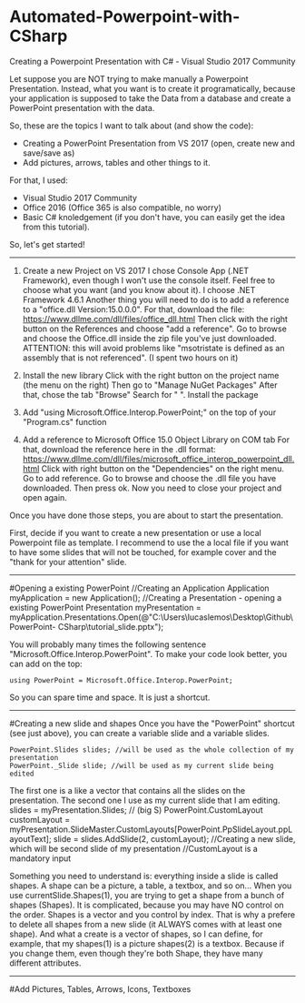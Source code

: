 # Automated-Powerpoint-with-CSharp

Creating a Powerpoint Presentation with C# - Visual Studio 2017 Community

Let suppose you are NOT trying to make manually a Powerpoint Presentation. Instead, what you want is to create it programatically, because your application is supposed to take the Data from a database and create a PowerPoint presentation with the data. 

So, these are the topics I want to talk about (and show the code):
- Creating a PowerPoint Presentation from VS 2017 (open, create new and save/save as)
- Add pictures, arrows, tables and other things to it.

For that, I used:
- Visual Studio 2017 Community
- Office 2016 (Office 365 is also compatible, no worry)
- Basic C# knoledgement (if you don't have, you can easily get the idea from this tutorial).

So, let's get started!

-------------------------------------------------------------------------------------------------------------------------------------

1) Create a new Project on VS 2017 
    I chose Console App (.NET Framework), even though I won't use the console itself. Feel free to choose what you want (and you know about it). I choose .NET Framework 4.6.1
    Another thing you will need to do is to add a reference to a "office.dll Version:15.0.0.0". For that, download the file:
    https://www.dllme.com/dll/files/office_dll.html
    Then click with the right button on the References and choose "add a reference". Go to browse and choose the Office.dll inside the        zip file you've just downloaded.
    ATTENTION: this will avoid problems like "msotristate is defined as an assembly that is not referenced". (I spent two hours on it)
    
2) Install the new library 
    Click with the right button on the project name (the menu on the right) 
    Then go to "Manage NuGet Packages"
    After that, chose the tab "Browse" 
    Search for " ". Install the package
    
3) Add "using Microsoft.Office.Interop.PowerPoint;" on the top of your "Program.cs" function

4) Add a reference to Microsoft Office 15.0 Object Library on COM tab
    For that, download the reference here in the .dll format:
    https://www.dllme.com/dll/files/microsoft_office_interop_powerpoint_dll.html
    Click with right button on the "Dependencies" on the right menu. Go to add reference.
    Go to browse and choose the .dll file you have downloaded. Then press ok. 
    Now you need to close your project and open again.
    
    
Once you have done those steps, you are about to start the presentation.

First, decide if you want to create a new presentation or use a local Powerpoint file as template. 
I recommend to use the a local file if you want to have some slides that will not be touched, for example cover and the "thank for your attention" slide. 


---------------------------------------------------------------------------------------------------------------------------------------

#Opening a existing PowerPoint
            //Creating an Application
            Application myApplication = new Application();
            //Creating a Presentation - opening a existing PowerPoint
            Presentation myPresentation = myApplication.Presentations.Open(@"C:\Users\lucaslemos\Desktop\Github\PowerPoint-                         CSharp\tutorial_slide.pptx");
            
 You will probably many times the following sentence "Microsoft.Office.Interop.PowerPoint". To make your code look better,
 you can add on the top:
    
    using PowerPoint = Microsoft.Office.Interop.PowerPoint;
 
 So you can spare time and space. It is just a shortcut.
 
 ------------------------------------------------------------------------------------------------------------------------------------
 #Creating a new slide and shapes
 Once you have the "PowerPoint" shortcut (see just above), you can create a variable slide and a variable slides.
 
    PowerPoint.Slides slides; //will be used as the whole collection of my presentation
    PowerPoint._Slide slide; //will be used as my current slide being edited
    
 The first one is a like a vector that contains all the slides on the presentation. The second one I use as my current slide that I am editing. 
    slides = myPresentation.Slides; // (big S)
    PowerPoint.CustomLayout customLayout = myPresentation.SlideMaster.CustomLayouts[PowerPoint.PpSlideLayout.ppLayoutText];
    slide = slides.AddSlide(2, customLayout); //Creating a new slide, which will be second slide of my presentation
                                              //CustomLayout is a mandatory input
 
 Something you need to understand is: everything inside a slide is called shapes. A shape can be a picture, a table, a textbox, and so on...
 When you use currentSlide.Shapes(1), you are trying to get a shape from a bunch of shapes (Shapes). It is complicated, because you may have NO control on the order. Shapes is a vector and you control by index. 
 That is why a prefere to delete all shapes from a new slide (it ALWAYS comes with at least one shape). And what a create is a vector of shapes, so I can define, for example, that my shapes(1) is a picture shapes(2) is a textbox. Because if you change them, even though they're both Shape, they have many different attributes. 
 
 ------------------------------------------------------------------------------------------------------------------------------------
 #Add Pictures, Tables, Arrows, Icons, Textboxes 

